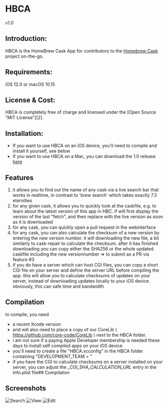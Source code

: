 # HBCA
*v1.0*

## Introduction:
HBCA is the HomeBrew Cask App for contributors to the [Homebrew Cask](https://github.com/Homebrew/homebrew-cask) project on-the-go.


## Requirements:
iOS 12.0 or macOS 10.15

## License &amp; Cost:
HBCA is completely free of charge and licensed under the [Open Source "MIT License"][2].

## Installation:
* If you want to use HBCA on an iOS device, you'll need to compile and install it yourself, see below
* If you want to use HBCA on a Mac, you can download the 1.0 release [here](https://raw.githubusercontent.com/core-code/MiscApps/master/HBCA/Binaries/HBCA_Mac_1.0.zip)

## Features
1. it allows you to find out the name of any cask via a live search bar that works in realtime, in contrast to 'brew search' which takes exactly 7.3 eternities
2. for any given cask, it allows you to quickly look at the caskfile, e.g. to learn about the latest version of this app in HBC. if will first display the version of the last "fetch", and then replace with the live version as soon as it is downloaded
3. for any cask, you can quickly open a pull request in the webinterface
4. for any cask, you can also calculate the checksum of a new version by entering the new version number. it will downloading the new file, a bit similarly to cask-repair to calculate the checksum. after it has finished downloading you can copy either the SHA256 or the whole updated caskfile including the new versionnumber => to submit as a PR via feature #3
5. if you do have a server which can host CGI files, you can copy a short CGI file on your server and define the server URL before compiling the app. this will allow you to calculate checksums of updates on your server, instead of downloading updates locally to your iOS device. obviously, this can safe time and bandwidth

## Compilation
 to compile, you need
* a recent Xcode version
* and will also need to place a copy of our CoreLib ( https://github.com/core-code/CoreLib ) next to the HBCA folder.
* i am not sure if a paying Apple Developer membership is needed these days to install self compiled apps on your iOS device.
* you'll need to create a file "HBCA.xcconfig" in the HBCA folder containing
"DEVELOPMENT_TEAM = <yourappledeveloperteamid>"
* if you have the CGI to calculate checksums on a server installed on your server, you can adjust the __CGI_SHA_CALCULATION_URL_ entry in the Info.plist file## Compilation


## Screenshots
![Search](/HBCA/Sceenshots/ss1.png)
![View](/HBCA/Sceenshots/ss2.png)
![Edit](/HBCA/Sceenshots/ss3.png)

